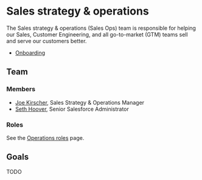 # Sales strategy & operations

The Sales strategy & operations (Sales Ops) team is responsible for helping our Sales, Customer Engineering, and all go-to-market (GTM) teams sell and serve our customers better.

- [Onboarding](onboarding.md)

## Team

### Members

- [Joe Kirscher](../../company/team/index.md#joe-kirscher), Sales Strategy & Operations Manager
- [Seth Hoover](../../company/team/index.md#seth-hoover), Senior Salesforce Administrator

### Roles

See the [Operations roles](../roles/index.md) page.

## Goals

TODO
